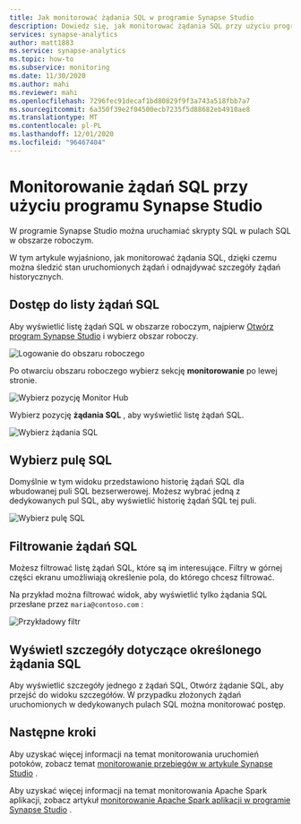```yaml
---
title: Jak monitorować żądania SQL w programie Synapse Studio
description: Dowiedz się, jak monitorować żądania SQL przy użyciu programu Synapse Studio.
services: synapse-analytics
author: matt1883
ms.service: synapse-analytics
ms.topic: how-to
ms.subservice: monitoring
ms.date: 11/30/2020
ms.author: mahi
ms.reviewer: mahi
ms.openlocfilehash: 7296fec91decaf1bd80829f9f3a743a518fbb7a7
ms.sourcegitcommit: 6a350f39e2f04500ecb7235f5d88682eb4910ae8
ms.translationtype: MT
ms.contentlocale: pl-PL
ms.lasthandoff: 12/01/2020
ms.locfileid: "96467404"
---
```

# <a name="use-synapse-studio-to-monitor-your-sql-requests"></a>Monitorowanie żądań SQL przy użyciu programu Synapse Studio

W programie Synapse Studio można uruchamiać skrypty SQL w pulach SQL w obszarze roboczym.

W tym artykule wyjaśniono, jak monitorować żądania SQL, dzięki czemu można śledzić stan uruchomionych żądań i odnajdywać szczegóły żądań historycznych.

## <a name="access-sql-requests-list"></a>Dostęp do listy żądań SQL

Aby wyświetlić listę żądań SQL w obszarze roboczym, najpierw [Otwórz program Synapse Studio](https://web.azuresynapse.net/) i wybierz obszar roboczy.

![Logowanie do obszaru roboczego](./media/common/login-workspace.png)

Po otwarciu obszaru roboczego wybierz sekcję **monitorowanie** po lewej stronie.

![Wybierz pozycję Monitor Hub](./media/common/left-nav.png)

Wybierz pozycję **żądania SQL** , aby wyświetlić listę żądań SQL.

 ![Wybierz żądania SQL](./media/how-to-monitor-sql-requests/monitor-hub-nav-sql-requests.png)

## <a name="select-a-sql-pool"></a>Wybierz pulę SQL

Domyślnie w tym widoku przedstawiono historię żądań SQL dla wbudowanej puli SQL bezserwerowej. Możesz wybrać jedną z dedykowanych pul SQL, aby wyświetlić historię żądań SQL tej puli.

![Wybierz pulę SQL](./media/how-to-monitor-sql-requests/select-pool.png)

## <a name="filter-your-sql-requests"></a>Filtrowanie żądań SQL

Możesz filtrować listę żądań SQL, które są im interesujące. Filtry w górnej części ekranu umożliwiają określenie pola, do którego chcesz filtrować.

Na przykład można filtrować widok, aby wyświetlić tylko żądania SQL przesłane przez `maria@contoso.com` :

![Przykładowy filtr](./media/how-to-monitor-sql-requests/filter-example.png)

## <a name="view-details-about-a-specific-sql-request"></a>Wyświetl szczegóły dotyczące określonego żądania SQL

Aby wyświetlić szczegóły jednego z żądań SQL, Otwórz żądanie SQL, aby przejść do widoku szczegółów. W przypadku złożonych żądań uruchomionych w dedykowanych pulach SQL można monitorować postęp.

## <a name="next-steps"></a>Następne kroki

Aby uzyskać więcej informacji na temat monitorowania uruchomień potoków, zobacz temat [monitorowanie przebiegów w artykule Synapse Studio](how-to-monitor-pipeline-runs.md) . 

Aby uzyskać więcej informacji na temat monitorowania Apache Spark aplikacji, zobacz artykuł [monitorowanie Apache Spark aplikacji w programie Synapse Studio](how-to-monitor-spark-applications.md) .